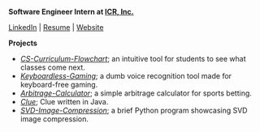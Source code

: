 **Software Engineer Intern at [ICR, Inc.](https://www.icr-team.com/)**

[LinkedIn](https://www.linkedin.com/in/keenanschott) | [Resume](https://keenanschott.com/portfolio/resume.pdf) | [Website](https://keenanschott.com)

**Projects**
- *[CS-Curriculum-Flowchart](https://github.com/keenanschott/CS-Curriculum-Flowchart)*; an intuitive tool for students to see what classes come next.
- *[Keyboardless-Gaming](https://github.com/keenanschott/Keyboardless-Gaming)*; a dumb voice recognition tool made for keyboard-free gaming.
- *[Arbitrage-Calculator](https://github.com/keenanschott/Arbitrage-Calculator)*; a simple arbitrage calculator for sports betting.
- *[Clue](https://github.com/keenanschott/Clue)*; Clue written in Java.
- *[SVD-Image-Compression](https://github.com/keenanschott/SVD-Image-Compression)*; a brief Python program showcasing SVD image compression.
